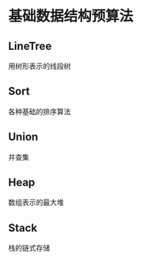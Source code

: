# 基础数据结构预算法

## LineTree

用树形表示的线段树

## Sort

各种基础的排序算法

## Union

并查集

## Heap

数组表示的最大堆

## Stack

栈的链式存储